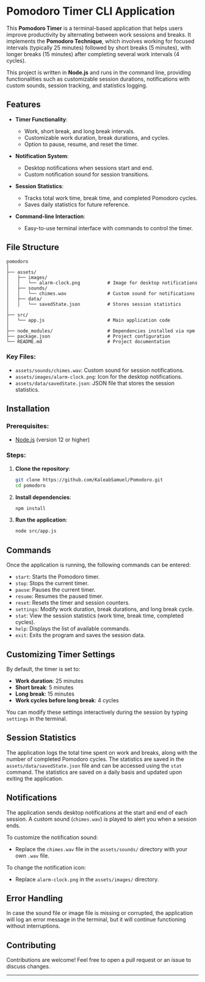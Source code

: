 # Pomodoro Timer CLI Application

This **Pomodoro Timer** is a terminal-based application that helps users improve productivity by alternating between work sessions and breaks. It implements the **Pomodoro Technique**, which involves working for focused intervals (typically 25 minutes) followed by short breaks (5 minutes), with longer breaks (15 minutes) after completing several work intervals (4 cycles).

This project is written in **Node.js** and runs in the command line, providing functionalities such as customizable session durations, notifications with custom sounds, session tracking, and statistics logging.

## Features

- **Timer Functionality**:
  - Work, short break, and long break intervals.
  - Customizable work duration, break durations, and cycles.
  - Option to pause, resume, and reset the timer.
- **Notification System**:

  - Desktop notifications when sessions start and end.
  - Custom notification sound for session transitions.

- **Session Statistics**:

  - Tracks total work time, break time, and completed Pomodoro cycles.
  - Saves daily statistics for future reference.

- **Command-line Interaction**:
  - Easy-to-use terminal interface with commands to control the timer.

## File Structure

```
pomodoro
│
├── assets/
│   ├── images/
│   │   └── alarm-clock.png          # Image for desktop notifications
│   ├── sounds/
│   │   └── chimes.wav               # Custom sound for notifications
│   ├── data/
│   │   └── savedState.json          # Stores session statistics
│
├── src/
│   └── app.js                       # Main application code
│
├── node_modules/                    # Dependencies installed via npm
├── package.json                     # Project configuration
└── README.md                        # Project documentation
```

### Key Files:

- `assets/sounds/chimes.wav`: Custom sound for session notifications.
- `assets/images/alarm-clock.png`: Icon for the desktop notifications.
- `assets/data/savedState.json`: JSON file that stores the session statistics.

## Installation

### Prerequisites:

- [Node.js](https://nodejs.org/en/download/) (version 12 or higher)

### Steps:

1. **Clone the repository**:

   ```bash
   git clone https://github.com/KaleabSamuel/Pomodoro.git
   cd pomodoro
   ```

2. **Install dependencies**:

   ```bash
   npm install
   ```

3. **Run the application**:
   ```bash
   node src/app.js
   ```

## Commands

Once the application is running, the following commands can be entered:

- `start`: Starts the Pomodoro timer.
- `stop`: Stops the current timer.
- `pause`: Pauses the current timer.
- `resume`: Resumes the paused timer.
- `reset`: Resets the timer and session counters.
- `settings`: Modify work duration, break durations, and long break cycle.
- `stat`: View the session statistics (work time, break time, completed cycles).
- `help`: Displays the list of available commands.
- `exit`: Exits the program and saves the session data.

## Customizing Timer Settings

By default, the timer is set to:

- **Work duration**: 25 minutes
- **Short break**: 5 minutes
- **Long break**: 15 minutes
- **Work cycles before long break**: 4 cycles

You can modify these settings interactively during the session by typing `settings` in the terminal.

## Session Statistics

The application logs the total time spent on work and breaks, along with the number of completed Pomodoro cycles. The statistics are saved in the `assets/data/savedState.json` file and can be accessed using the `stat` command. The statistics are saved on a daily basis and updated upon exiting the application.

## Notifications

The application sends desktop notifications at the start and end of each session. A custom sound (`chimes.wav`) is played to alert you when a session ends.

To customize the notification sound:

- Replace the `chimes.wav` file in the `assets/sounds/` directory with your own `.wav` file.

To change the notification icon:

- Replace `alarm-clock.png` in the `assets/images/` directory.

## Error Handling

In case the sound file or image file is missing or corrupted, the application will log an error message in the terminal, but it will continue functioning without interruptions.

## Contributing

Contributions are welcome! Feel free to open a pull request or an issue to discuss changes.

---
